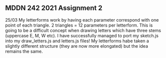 ## MDDN 242 2021 Assignment 2

25/03	My letterforms work by having each parameter correspond with one point of each triangle. 2 triangles = 12 parameters per letterform. This is going to be a difficult concept when drawing letters which have three stems (uppercase E, M, W etc).
I have successfully managed to port my sketch.js into my draw_letters.js and letters.js files! My letterforms habe taken a slightly different structure (they are now more elongated) but the idea remains the same.